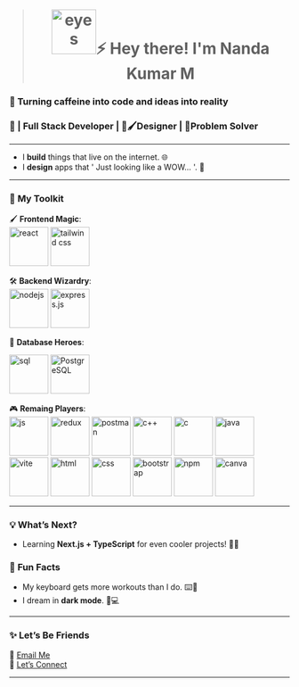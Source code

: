 ><h1 align="center"><img src="https://img1.picmix.com/output/stamp/normal/6/8/1/0/2550186_93a1e.gif" alt="eyes" height="80"  />⚡ Hey there! I'm Nanda Kumar M</h1>  


<h3 align="start">🎯 Turning caffeine into code and ideas into reality</h3>  
<h3 align="start">🌟 | Full Stack Developer | 🎨🖌️Designer | 🧮Problem Solver</h3>  

---

- I **build** things that live on the internet. 🌐  
- I **design** apps that ' Just looking like a WOW... '. 🎨  

---

### 🌈 **My Toolkit**  
🖌️ **Frontend Magic**:  
<img src="https://cdn3d.iconscout.com/3d/free/thumb/free-react-3d-icon-download-in-png-blend-fbx-gltf-file-formats--facebook-logo-native-javascript-library-user-interfaces-coding-lang-pack-logos-icons-7578010.png?f=webp" alt="react" width="70" height="70"/>
<img src="https://cdn3d.iconscout.com/3d/free/thumb/free-tailwind-css-3d-icon-download-in-png-blend-fbx-gltf-file-formats--open-source-framework-code-logos-and-brands-pack-icons-9325303.png" alt="tailwind css" width="70" height="70"/>

🛠️ **Backend Wizardry**:  
<img src="https://cdn3d.iconscout.com/3d/free/thumb/free-nodejs-3d-icon-download-in-png-blend-fbx-gltf-file-formats--javascript-runtime-backend-node-js-logo-coding-lang-pack-logos-icons-7578002.png" alt="nodejs" width="70" height="70"/>
<img src="https://cdn.iconscout.com/icon/premium/png-256-thumb/express-js-11217637-9200641.png?f=webp&w=128" alt="express.js" width="70" height="70"/>


💾 **Database Heroes**:  
<p align="start">
<img src="https://cdn3d.iconscout.com/3d/premium/thumb/sql-3d-icon-download-in-png-blend-fbx-gltf-file-formats--database-server-website-development-pack-design-icons-8860421.png?f=webp" alt="sql"  width="70" height="70" />
<img src="https://cdn.iconscout.com/icon/free/png-256/free-postgresql-logo-icon-download-in-svg-png-gif-file-formats--programming-langugae-freebies-pack-logos-icons-1175121.png" alt="PostgreSQL" width="70" height="70"/>
</p>

🎮 **Remaing Players**:  
<img src="https://yt3.googleusercontent.com/rITjXEqrjdnwXIiCE1B9GFhZSMOwMQ5MA5GIXlEEP6z61LJOf6TBZdENtR0umLSEqtkdwlMxeA=s900-c-k-c0x00ffffff-no-rj" alt="js"  width="70" height="70" />
<img src="https://cdn.iconscout.com/icon/free/png-256/free-redux-logo-icon-download-in-svg-png-gif-file-formats--company-brand-world-logos-vol-10-pack-icons-283024.png" alt="redux"  width="70" height="70" />
<img src="https://cdn.iconscout.com/icon/free/png-256/free-postman-logo-icon-download-in-svg-png-gif-file-formats--technology-social-media-company-brand-vol-5-pack-logos-icons-2945092.png?f=webp&w=256" alt="postman"  width="70" height="70" />
<img src="https://cdn.iconscout.com/icon/free/png-256/free-c-logo-icon-download-in-svg-png-gif-file-formats--brand-development-tools-pack-logos-icons-226082.png?f=webp&w=256" alt="c++"  width="70" height="70" />
<img src="https://cdn.iconscout.com/icon/free/png-256/free-c-logo-icon-download-in-svg-png-gif-file-formats--programming-langugae-freebies-pack-logos-icons-1175191.png?f=webp&w=128" alt="c"  width="70" height="70" />
<img src="https://cdn.iconscout.com/icon/free/png-256/free-java-logo-icon-download-in-svg-png-gif-file-formats--wordmark-programming-language-pack-logos-icons-1174953.png?f=webp&w=256" alt="java"  width="70" height="70" />
<img src="https://github-production-user-asset-6210df.s3.amazonaws.com/62091613/261395532-b40892ef-efb8-4b0e-a6b5-d1cfc2f3fc35.png" alt="vite"  width="70" height="70" />
<img src="https://user-images.githubusercontent.com/25181517/192158954-f88b5814-d510-4564-b285-dff7d6400dad.png" alt="html"  width="70" height="70" />
<img src="https://user-images.githubusercontent.com/25181517/183898674-75a4a1b1-f960-4ea9-abcb-637170a00a75.png" alt="css"  width="70" height="70" />
<img src="https://user-images.githubusercontent.com/25181517/183898054-b3d693d4-dafb-4808-a509-bab54cf5de34.png" alt="bootstrap"  width="70" height="70" />
<img src="https://user-images.githubusercontent.com/25181517/121401671-49102800-c959-11eb-9f6f-74d49a5e1774.png" alt="npm"  width="70" height="70" />
<img src="https://github-production-user-asset-6210df.s3.amazonaws.com/136815194/253220886-02494c7c-de6a-43a6-9293-6369696842ed.png" alt="canva"    width="70" height="70" />



---

### 💡 **What’s Next?**  
- Learning **Next.js + TypeScript** for even cooler projects! 🧑‍💻  


### 👀 **Fun Facts**  
- My keyboard gets more workouts than I do. ⌨️💪  
- I dream in **dark mode**. 🌙💻    

---

### ✨ **Let’s Be Friends**  
📧 [Email Me](nandakamal567@gmail.com)  
🤝 [Let’s Connect](https://www.linkedin.com/in/nanda-kumar-m-852411339/)  


---



